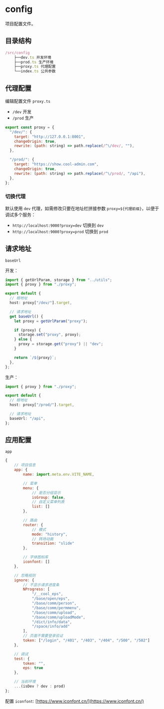 # config

项目配置文件。

## 目录结构

```js
/src/config
    ├──dev.ts 开发环境
    ├──prod.ts 生产环境
    ├──proxy.ts 代理配置
    └──index.ts 公共参数
```

## 代理配置

编辑配置文件 `proxy.ts`

- `/dev` 开发
- `/prod` 生产

```js
export const proxy = {
  "/dev/": {
    target: "http://127.0.0.1:8001",
    changeOrigin: true,
    rewrite: (path: string) => path.replace(/^\/dev/, ""),
  },

  "/prod/": {
    target: "https://show.cool-admin.com",
    changeOrigin: true,
    rewrite: (path: string) => path.replace(/^\/prod/, "/api"),
  },
};
```

### 切换代理

默认使用 `dev` 代理，如需修改只要在地址栏拼接参数 `proxy=${代理前缀}`，以便于调试多个服务：

- `http://localhost:9000?proxy=dev` 切换到 `dev`
- `http://localhost:9000?proxy=prod` 切换到 `prod`

## 请求地址

`baseUrl`

开发：

```ts
import { getUrlParam, storage } from "../utils";
import { proxy } from "./proxy";

export default {
  // 根地址
  host: proxy["/dev/"].target,

  // 请求地址
  get baseUrl() {
    let proxy = getUrlParam("proxy");

    if (proxy) {
      storage.set("proxy", proxy);
    } else {
      proxy = storage.get("proxy") || "dev";
    }

    return `/${proxy}`;
  },
};
```

生产：

```ts
import { proxy } from "./proxy";

export default {
  // 根地址
  host: proxy["/prod/"].target,

  // 请求地址
  baseUrl: "/api",
};
```

## 应用配置

`app`

```js
{
	// 项目信息
	app: {
		name: import.meta.env.VITE_NAME,

		// 菜单
		menu: {
			// 是否分组显示
			isGroup: false,
			// 自定义菜单列表
			list: []
		},

		// 路由
		router: {
			// 模式
			mode: "history",
			// 转场动画
			transition: "slide"
		},

		// 字体图标库
		iconfont: []
	},

	// 忽略规则
	ignore: {
		// 不显示请求进度条
		NProgress: [
			"/__cool_eps",
			"/base/open/eps",
			"/base/comm/person",
			"/base/comm/permmenu",
			"/base/comm/upload",
			"/base/comm/uploadMode",
			"/dict/info/data",
			"/space/info/add"
		],
		// 页面不需要登录验证
		token: ["/login", "/401", "/403", "/404", "/500", "/502"]
	},

	// 调试
	test: {
		token: "",
		eps: true
	},

	// 当前环境
	...(isDev ? dev : prod)
};
```

配置 `iconfont`: [https://www.iconfont.cn/](https://www.iconfont.cn/)

<!-- <img src='./images/iconfont-1.png' />

<img src='./images/iconfont-2.png' /> -->
